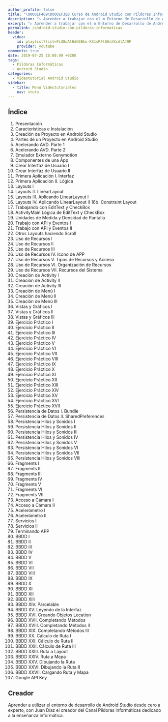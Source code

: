 ```yaml
---
author_profile: false
title: "\U0001F469‍\U0001F3EB Curso de Android Studio con Píldoras Informáticas"
description: "▷ Aprender a trabajar con el ⚙ Entorno de Desarrollo de Android Studio con \U0001F468‍\U0001F3EB Juan Díaz el creador \U0001F4FA del Canal Píldoras Informáticas."
excerpt: "▷ Aprender a trabajar con el ⚙ Entorno de Desarrollo de Android Studio con \U0001F468‍\U0001F3EB Juan Díaz el creador \U0001F4FA del Canal Píldoras Informáticas."
permalink: /android-studio-con-pildoras-informaticas
header:
  video:
    id: playlist?list=PLU8oAlHdN5Bkn-KS1sRFlSEnXXcAtAJ9P
    provider: youtube
comments: true
date: 2019-07-25 15:00:00 +0200
tags:
  - Píldoras Informáticas
  - Android Studio
categories:
  - Videotutorial Android Studio
sidebar:
  - title: Menú Videotutoriales
    nav: vtuto
---
```


## &Iacute;ndice

1. Presentaci&oacute;n
2. Caracter&iacute;sticas e Instalaci&oacute;n
3. Creaci&oacute;n de Proyecto en Android Studio
4. Partes de un Proyecto en Android Studio
5. Acelerando AVD. Parte 1
6. Acelerando AVD. Parte 2
7. Emulador Externo Genymotion
8. Componentes de una App
9. Crear Interfaz de Usuario I
10. Crear Interfaz de Usuario II
11. Primera Aplicaci&oacute;n I. Interfaz
12. Primera Aplicaci&oacute;n II. L&oacute;gica
13. Layouts I
14. Layouts II. LinearLayout
15. Layouts III. Aplicando LinearLayout I
16. Layouts IV. Aplicando LinearLayout II 16b. Constraint Layout
17. Trabajando con EditText y CheckBox
18. ActivityMain L&oacute;gica de EditText y CheckBox
19. Unidades de Medida y Densidad de Pantalla
20. Trabajo con API y Eventos I
21. Trabajo con API y Eventos II
22. Otros Layouts haciendo Scroll
23. Uso de Recursos I
24. Uso de Recursos II
25. Uso de Recursos III
26. Uso de Recursos IV. Icono de APP
27. Uso de Recursos V. Tipos de Recursos y Acceso
28. Uso de Recursos VI. Organizaci&oacute;n de Recursos
29. Uso de Recursos VII. Recursos del Sistema
30. Creaci&oacute;n de Activity I
31. Creaci&oacute;n de Activity II
32. Creaci&oacute;n de Activity III
33. Creaci&oacute;n de Men&uacute; I
34. Creaci&oacute;n de Men&uacute; II
35. Creaci&oacute;n de Men&uacute; III
36. Vistas y Gr&aacute;ficos I
37. Vistas y Gr&aacute;ficos II
38. Vistas y Gr&aacute;ficos III
39. Ejercicio Pr&aacute;ctico I
40. Ejercicio Pr&aacute;ctico II
41. Ejercicio Pr&aacute;ctico III
42. Ejercicio Pr&aacute;ctico IV
43. Ejercicio Pr&aacute;ctico V
44. Ejercicio Pr&aacute;ctico VI
45. Ejercicio Pr&aacute;ctico VII
46. Ejercicio Pr&aacute;ctico VIII
47. Ejercicio Pr&aacute;ctico IX
48. Ejercicio Pr&aacute;ctico X
49. Ejercicio Pr&aacute;ctico XI
50. Ejercicio Pr&aacute;ctico XII
51. Ejercicio Pr&aacute;ctico XIII
52. Ejercicio Pr&aacute;ctico XIV
53. Ejercicio Pr&aacute;ctico XV
54. Ejercicio Pr&aacute;ctico XVI
55. Ejercicio Pr&aacute;ctico XVII
56. Persistencia de Datos I. Bundle
57. Persistencia de Datos II. SharedPreferences
58. Persistencia Hilos y Sonidos I
59. Persistencia Hilos y Sonidos II
60. Persistencia Hilos y Sonidos III
61. Persistencia Hilos y Sonidos IV
62. Persistencia Hilos y Sonidos V
63. Persistencia Hilos y Sonidos VI
64. Persistencia Hilos y Sonidos VII
65. Persistencia Hilos y Sonidos VIII
66. Fragments I
67. Fragments II
68. Fragments III
69. Fragments IV
70. Fragments V
71. Fragments VI
72. Fragments VII
73. Acceso a C&aacute;mara I
74. Acceso a C&aacute;mara II
75. Aceler&oacute;metro I
76. Aceler&oacute;metro II
77. Servicios I
78. Servicios II
79. Terminando APP
80. BBDD I
81. BBDD II
82. BBDD III
83. BBDD IV
84. BBDD V
85. BBDD VI
86. BBDD VII
87. BBDD VIII
88. BBDD IX
89. BBDD X
90. BBDD XI
91. BBDD XII
92. BBDD XIII
93. BBDD XIV. Parcelable
94. BBDD XV. Leyendo de la Interfaz
95. BBDD XVI. Creando Objetos Location
96. BBDD XVII. Completando M&eacute;todos
97. BBDD XVIII. Completando M&eacute;todos II
98. BBDD XIX. Completando M&eacute;todos III
99. BBDD XX. C&aacute;lculo de Ruta I
100. BBDD XXI. C&aacute;lculo de Ruta II
101. BBDD XXII. C&aacute;lculo de Ruta III
102. BBDD XXIII. Ruta a Layout
103. BBDD XXIV. Ruta a Mapa
104. BBDD XXV. Dibujando la Ruta
105. BBDD XXVI. Dibujando la Ruta II
106. BBDD XXVII. Cargando Ruta y Mapa
107. Google API Key

## Creador

Aprender a utilizar el entorno de desarrollo de Android Studio desde cero a experto, con Juan D&iacute;az el creador del Canal P&iacute;ldoras Inform&aacute;ticas dedicado a la ense&ntilde;anza inform&aacute;tica.